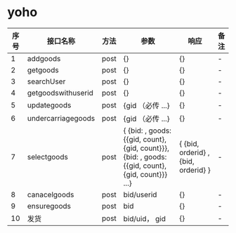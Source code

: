 # yoho
| 序号 | 接口名称 | 方法 | 参数  | 响应 | 备注 |
| --- | --- | --- | --- | --- | --- |
| 1 | addgoods | post |  {} | {} | - |
| 2 | getgoods | post |  {} | {} | - |
| 3 | searchUser | post | {} | {} | - |
| 4 | getgoodswithuserid |  post | {} | {} | - |
| 5 | updategoods | post |  {gid （必传 ...} | {} | - |
| 6 | undercarriagegoods | post |  {gid （必传 ...} | {} | - |
| 7 | selectgoods | post |  { {bid: , goods:{{gid, count},{gid, count}}}, {bid: , goods:{{gid, count},{gid, count}}} ...} | { {bid, orderid} , {bid, orderid} } | - |
| 8 | canacelgoods |  post | bid/userid | {} | - |
| 9 | ensuregoods |  post | bid | {} | - |
| 10 | 发货 |  post | bid/uid， gid | {} | - |

